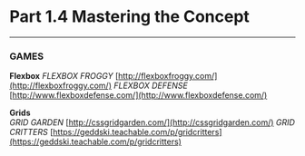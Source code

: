 # Part 1.4 Mastering the Concept

---

### GAMES

**Flexbox**
_FLEXBOX FROGGY_   [http://flexboxfroggy.com/](http://flexboxfroggy.com/)
_FLEXBOX DEFENSE_ [http://www.flexboxdefense.com/](http://www.flexboxdefense.com/)

**Grids**  
_GRID GARDEN_    [http://cssgridgarden.com/](http://cssgridgarden.com/)
_GRID CRITTERS_  [https://geddski.teachable.com/p/gridcritters](https://geddski.teachable.com/p/gridcritters)



